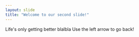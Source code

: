 ```yaml
---
layout: slide
title: "Welcome to our second slide!"
---
```

Life's only getting better
blalbla
Use the left arrow to go back!
